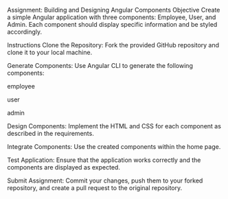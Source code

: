 Assignment: Building and Designing Angular Components
Objective
Create a simple Angular application with three components: Employee, User, and Admin. Each component should display specific information and be styled accordingly.

Instructions
Clone the Repository: Fork the provided GitHub repository and clone it to your local machine.

Generate Components: Use Angular CLI to generate the following components:

employee

user

admin

Design Components: Implement the HTML and CSS for each component as described in the requirements.

Integrate Components: Use the created components within the home page.

Test Application: Ensure that the application works correctly and the components are displayed as expected.

Submit Assignment: Commit your changes, push them to your forked repository, and create a pull request to the original repository.
